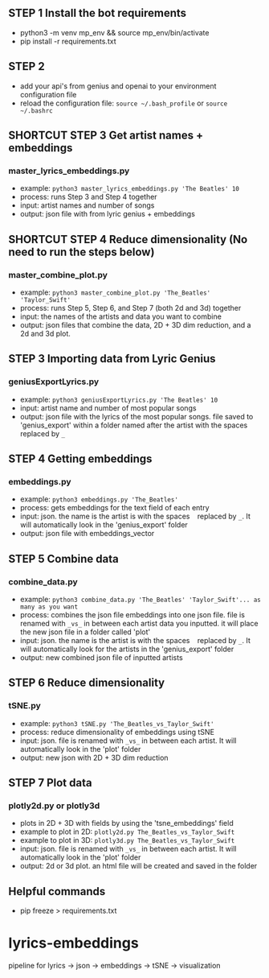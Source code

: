 ## STEP 1 Install the bot requirements
* python3 -m venv mp_env && source mp_env/bin/activate
* pip install -r requirements.txt

## STEP 2
* add your api's from genius and openai to your environment configuration file
* reload the configuration file: ```source ~/.bash_profile``` or ```source ~/.bashrc```

## SHORTCUT STEP 3 Get artist names + embeddings
### master_lyrics_embeddings.py
* example: ```python3 master_lyrics_embeddings.py 'The Beatles' 10```
* process: runs Step 3 and Step 4 together
* input: artist names and number of songs
* output: json file with from lyric genius + embeddings

## SHORTCUT STEP 4 Reduce dimensionality (No need to run the steps below)
### master_combine_plot.py
* example: ```python3 master_combine_plot.py 'The_Beatles' 'Taylor_Swift'```
* process: runs Step 5, Step 6, and Step 7 (both 2d and 3d) together
* input: the names of the artists and data you want to combine
* output: json files that combine the data, 2D + 3D dim reduction, and a 2d and 3d plot. 

## STEP 3 Importing data from Lyric Genius
### geniusExportLyrics.py
* example: ```python3 geniusExportLyrics.py 'The Beatles' 10```
* input: artist name and number of most popular songs
* output: json file with the lyrics of the most popular songs. file saved to 'genius_export' within a folder named after the artist with the spaces ``` ``` replaced by ```_```

## STEP 4 Getting embeddings
### embeddings.py
* example: ```python3 embeddings.py 'The_Beatles'```
* process: gets embeddings for the text field of each entry
* input: json. the name is the artist is with the spaces ``` ``` replaced by ```_```. It will automatically look in the 'genius_export' folder
* output: json file with embeddings_vector

## STEP 5 Combine data
### combine_data.py
* example: ```python3 combine_data.py 'The_Beatles' 'Taylor_Swift'... as many as you want```
* process: combines the json file embeddings into one json file. file is renamed with ```_vs_``` in between each artist data you inputted. it will place the new json file in a folder called 'plot'
* input: json. the name is the artist is with the spaces ``` ``` replaced by ```_```. It will automatically look for the artists in the 'genius_export' folder
* output: new combined json file of inputted artists

## STEP 6 Reduce dimensionality
### tSNE.py
* example: ```python3 tSNE.py 'The_Beatles_vs_Taylor_Swift'```
* process: reduce dimensionality of embeddings using tSNE
* input: json. file is renamed with ```_vs_``` in between each artist. It will automatically look in the 'plot' folder
* output: new json with 2D + 3D dim reduction

## STEP 7 Plot data
### plotly2d.py or plotly3d
* plots in 2D + 3D with fields by using the 'tsne_embeddings' field
* example to plot in 2D: ```plotly2d.py The_Beatles_vs_Taylor_Swift```
* example to plot in 3D: ```plotly3d.py The_Beatles_vs_Taylor_Swift```
* input: json. file is renamed with ```_vs_``` in between each artist. It will automatically look in the 'plot' folder
* output: 2d or 3d plot. an html file will be created and saved in the folder

## Helpful commands
* pip freeze > requirements.txt

# lyrics-embeddings
pipeline for lyrics -> json -> embeddings -> tSNE -> visualization
